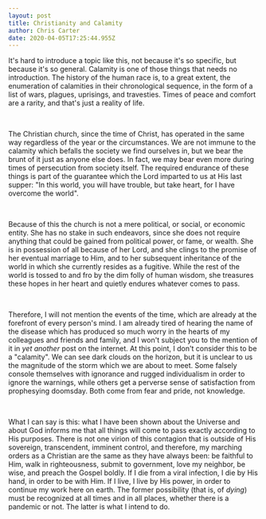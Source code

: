 ```yaml
---
layout: post
title: Christianity and Calamity
author: Chris Carter
date: 2020-04-05T17:25:44.955Z
---
```

It's hard to introduce a topic like this, not because it's so specific, but because it's so general. Calamity is one of those things that needs no introduction. The history of the human race is, to a great extent, the enumeration of calamities in their chronological sequence, in the form of a list of wars, plagues, uprisings, and travesties. Times of peace and comfort are a rarity, and that's just a reality of life.

<br>

The Christian church, since the time of Christ, has operated in the same way regardless of the year or the circumstances. We are not immune to the calamity which befalls the society we find ourselves in, but we bear the brunt of it just as anyone else does. In fact, we may bear even more during times of persecution from society itself. The required endurance of these things is part of the guarantee which the Lord imparted to us at His last supper: "In this world, you will have trouble, but take heart, for I have overcome the world".

<br>

Because of this the church is not a mere political, or social, or economic entity. She has no stake in such endeavors, since she does not require anything that could be gained from political power, or fame, or wealth. She is in possession of all because of her Lord, and she clings to the promise of her eventual marriage to Him, and to her subsequent inheritance of the world in which she currently resides as a fugitive. While the rest of the world is tossed to and fro by the dim folly of human wisdom, she treasures these hopes in her heart and quietly endures whatever comes to pass.

<br>

Therefore, I will not mention the events of the time, which are already at the forefront of every person's mind. I am already tired of hearing the name of the disease which has produced so much worry in the hearts of my colleagues and friends and family, and I won't subject you to the mention of it in *yet another* post on the internet. At this point, I don't consider this to be a "calamity". We can see dark clouds on the horizon, but it is unclear to us the magnitude of the storm which we are about to meet. Some falsely console themselves with ignorance and rugged individualism in order to ignore the warnings, while others get a perverse sense of satisfaction from prophesying doomsday. Both come from fear and pride, not knowledge.

<br>

What I can say is this: what I have been shown about the Universe and about God informs me that all things will come to pass exactly according to His purposes. There is not one virion of this contagion that is outside of His sovereign, transcendent, imminent control, and therefore, my marching orders as a Christian are the same as they have always been: be faithful to Him, walk in righteousness, submit to government, love my neighbor, be wise, and preach the Gospel boldly. If I die from a viral infection, I die by His hand, in order to be with Him. If I live, I live by His power, in order to continue my work here on earth. The former possibility (that is, of *dying*) must be recognized at all times and in all places, whether there is a pandemic or not. The latter is what I intend to do.